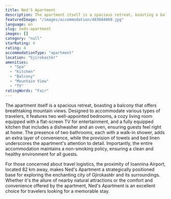 ```yaml
---
title: Ned'S Apartment
description: The apartment itself is a spacious retreat, boasting a balcony that offers breathtaking mountain views. Designed to accommodate various types of travelers, it f
featuredImage: "/images/accommodation/403604069.jpg"
language: en
slug: neds-apartment
images: []
category: "null"
starRating: 4
rating: 4
accommodationType: "apartment"
location: "Gjirokastër"
amenities:
  - "Spa"
  - "Kitchen"
  - "Balcony"
  - "Mountain View"
  - "TV"
ratingWords: "Fair"
---
```


The apartment itself is a spacious retreat, boasting a balcony that offers breathtaking mountain views. Designed to accommodate various types of travelers, it features two well-appointed bedrooms, a cozy living room equipped with a flat-screen TV for entertainment, and a fully equipped kitchen that includes a dishwasher and an oven, ensuring guests feel right at home. The presence of two bathrooms, each with a walk-in shower, adds an extra layer of convenience, while the provision of towels and bed linen underscores the apartment's attention to detail. Importantly, the entire accommodation maintains a non-smoking policy, ensuring a clean and healthy environment for all guests.

For those concerned about travel logistics, the proximity of Ioannina Airport, located 82 km away, makes Ned's Apartment a strategically positioned base for exploring the enchanting city of Gjirokastër and its surroundings. Whether it's the allure of nearby natural attractions or the comfort and convenience offered by the apartment, Ned's Apartment is an excellent choice for travelers looking for a memorable stay.

